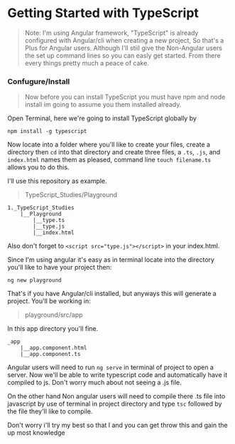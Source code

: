 # Getting Started with TypeScript

> Note: I'm using Angular framework, "TypeScript" is already configured with Angular/cli when creating a new project, So that's a Plus for Angular users. Although I'll stiil give the Non-Angular users the set up command lines so you can easly get started. From there every things pretty much a peace of cake.

### Confugure/Install

> Now before you can install TypeScript you must have npm and node install im going to assume you them installed already.

Open Terminal, here we're going to install TypeScript globally by

```npm install -g typescript```


Now locate into a folder where you'll like to create your files, create a directory then ```cd``` into that directory and create three files, a ```.ts```, ```.js```, and ```index.html``` names them as pleased, command line ```touch filename.ts``` allows you to do this.

I'll use this repository as example. 

> TypeScript_Studies/Playground

```
1._TypeScript_Studies
    |__Playground
        |__type.ts
        |__type.js
        |__index.html
```

Also don't forget to ```<script src="type.js"></script>``` in your index.html.

Since I'm using angular it's easy as in terminal locate into the directory you'll like to have your project then:

```ng new playground```

That's if you have Angular/cli installed, but anyways this will generate a project. You'll be working in:

> playground/src/app

In this app directory you'll fine.

```
_app
    |__app.component.html
    |__app.component.ts
```


Angular users will need to run ```ng serve``` in terminal of project to open a server. Now we'll be able to write typescript code and automatically have it compiled to js. Don't worry much about not seeing a .js file.

On the other hand Non angular users will need to compile there .ts file into javascript by use of terminal in project directory and type ```tsc``` followed by the file they'll like to compile.


Don't worry i'll try my best so that I and you can get throw this and gain the up most knowledge

